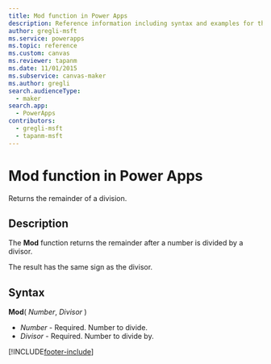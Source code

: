 ```yaml
---
title: Mod function in Power Apps
description: Reference information including syntax and examples for the Mod function in Power Apps.
author: gregli-msft
ms.service: powerapps
ms.topic: reference
ms.custom: canvas
ms.reviewer: tapanm
ms.date: 11/01/2015
ms.subservice: canvas-maker
ms.author: gregli
search.audienceType: 
  - maker
search.app: 
  - PowerApps
contributors:
  - gregli-msft
  - tapanm-msft
---
```

# Mod function in Power Apps
Returns the remainder of a division.

## Description
The **Mod** function returns the remainder after a number is divided by a divisor.

The result has the same sign as the divisor.

## Syntax
**Mod**( *Number*, *Divisor* )

* *Number* - Required. Number to divide.
* *Divisor* - Required.  Number to divide by.



[!INCLUDE[footer-include](../../../includes/footer-banner.md)]